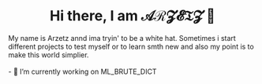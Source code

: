 
<h1 align="center"> Hi there, I am 𝒜ℛ𝓩𝓔𝔗𝓩 👋 </h1>
My name is Arzetz annd ima tryin' to be a white hat. Sometimes i start different projects to test myself or to learn smth new and also my point is to make this world simplier. <br><br>
- 🔭 I’m currently working on <a href = "https://github.com/arzetz/VKSimpleParser/"><style>a{text-decoration:none;}</style>ML_BRUTE_DICT</a>
<!--
**arzetz/arzetz** is a ✨ _special_ ✨ repository because its `README.md` (this file) appears on your GitHub profile.

Here are some ideas to get you started:

- 🔭 I’m currently working on ...
- 🌱 I’m currently learning ...
- 👯 I’m looking to collaborate on ...
- 🤔 I’m looking for help with ...
- 💬 Ask me about ...
- 📫 How to reach me: ...
- ⚡ Fun fact: ...
-->
<style>a{text-decoration:none}</style>
